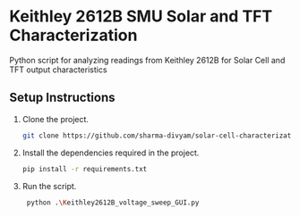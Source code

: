 # Keithley 2612B SMU Solar and TFT Characterization
Python script for analyzing readings from Keithley 2612B for Solar Cell and TFT output characteristics

## Setup Instructions
1. Clone the project.
   ```sh
   git clone https://github.com/sharma-divyam/solar-cell-characterization-keithley.git
   ```
2. Install the dependencies required in the project.
   ```sh
   pip install -r requirements.txt
   ```
3. Run the script.
   ```sh
    python .\Keithley2612B_voltage_sweep_GUI.py
   ```
